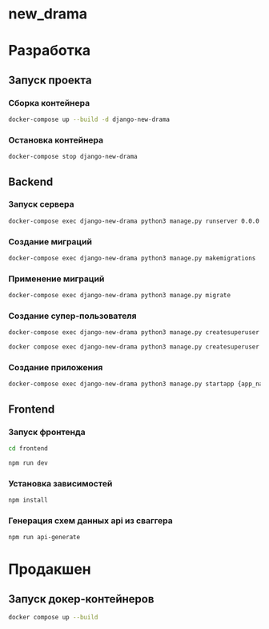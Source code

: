 # new_drama

# Разработка

## Запуск проекта

### Сборка контейнера
```sh
docker-compose up --build -d django-new-drama
```

### Остановка контейнера
```sh
docker-compose stop django-new-drama
```

## Backend

### Запуск сервера
```sh
docker-compose exec django-new-drama python3 manage.py runserver 0.0.0.0:8011
```

### Создание миграций
```sh
docker-compose exec django-new-drama python3 manage.py makemigrations
```

### Применение миграций
```sh
docker-compose exec django-new-drama python3 manage.py migrate
```

### Cоздание супер-пользователя
```sh
docker-compose exec django-new-drama python3 manage.py createsuperuser
```
```sh
docker compose exec django-new-drama python3 manage.py createsuperuser
```

### Создание приложения
```sh
docker-compose exec django-new-drama python3 manage.py startapp {app_name}
```

## Frontend

### Запуск фронтенда

```sh
cd frontend
```
```sh
npm run dev
```




### Установка зависимостей
```sh
npm install
```

### Генерация схем данных api из сваггера
```sh
npm run api-generate
```

# Продакшен

## Запуск докер-контейнеров
```sh
docker compose up --build
```
